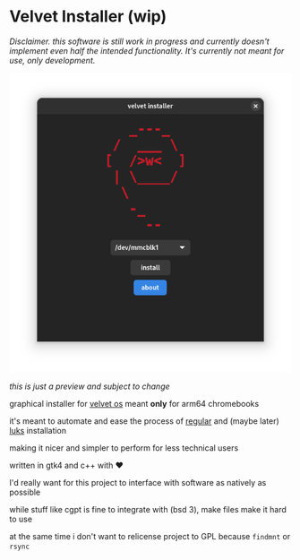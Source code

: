 # Velvet Installer (wip)

_Disclaimer. this software is still work in progress and currently doesn't implement even half the intended functionality. It's currently not meant for use, only development._

![preview](./preview.png)

_this is just a preview and subject to change_

graphical installer for [velvet os](https://github.com/hexdump0815/imagebuilder) meant **only** for arm64 chromebooks

it's meant to automate and ease the process of [regular](https://github.com/hexdump0815/imagebuilder/blob/main/doc/chromebooks/installation/basic-installation.md) and (maybe later) [luks](https://github.com/hexdump0815/imagebuilder/blob/main/doc/chromebooks/installation/luks-installation.md) installation

making it nicer and simpler to perform for less technical users

written in gtk4 and c++ with ❤️



I'd really want for this project to interface with software as natively as possible

while stuff like cgpt is fine to integrate with (bsd 3), make files make it hard to use

at the same time i don't want to relicense project to GPL because ```findmnt``` or ```rsync```